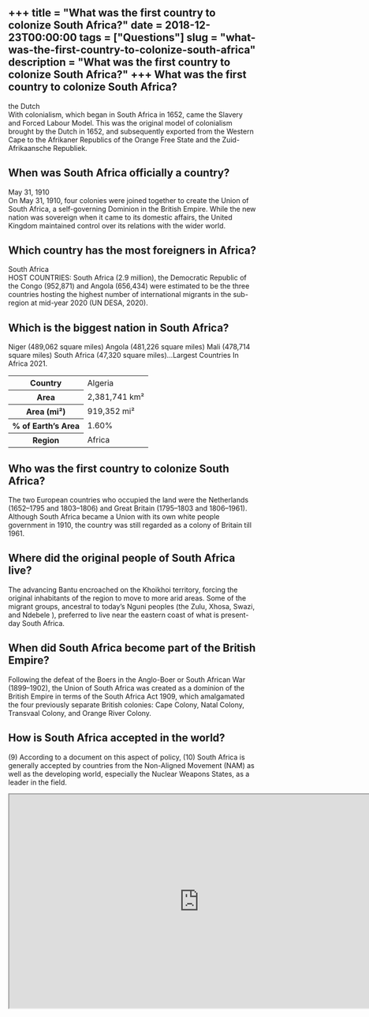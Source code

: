 +++
title = "What was the first country to colonize South Africa?"
date = 2018-12-23T00:00:00
tags = ["Questions"]
slug = "what-was-the-first-country-to-colonize-south-africa"
description = "What was the first country to colonize South Africa?"
+++
What was the first country to colonize South Africa?
----------------------------------------------------

the Dutch  
With colonialism, which began in South Africa in 1652, came the Slavery and Forced Labour Model. This was the original model of colonialism brought by the Dutch in 1652, and subsequently exported from the Western Cape to the Afrikaner Republics of the Orange Free State and the Zuid-Afrikaansche Republiek.

When was South Africa officially a country?
-------------------------------------------

May 31, 1910  
On May 31, 1910, four colonies were joined together to create the Union of South Africa, a self-governing Dominion in the British Empire. While the new nation was sovereign when it came to its domestic affairs, the United Kingdom maintained control over its relations with the wider world.

Which country has the most foreigners in Africa?
------------------------------------------------

South Africa  
HOST COUNTRIES: South Africa (2.9 million), the Democratic Republic of the Congo (952,871) and Angola (656,434) were estimated to be the three countries hosting the highest number of international migrants in the sub-region at mid-year 2020 (UN DESA, 2020).

Which is the biggest nation in South Africa?
--------------------------------------------

Niger (489,062 square miles) Angola (481,226 square miles) Mali (478,714 square miles) South Africa (47,320 square miles)…Largest Countries In Africa 2021.

<table><tr><th>Country</th><td>Algeria</td></tr><tr><th>Area</th><td>2,381,741 km²</td></tr><tr><th>Area (mi²)</th><td>919,352 mi²</td></tr><tr><th>% of Earth’s Area</th><td>1.60%</td></tr><tr><th>Region</th><td>Africa</td></tr></table>

Who was the first country to colonize South Africa?
---------------------------------------------------

The two European countries who occupied the land were the Netherlands (1652–1795 and 1803–1806) and Great Britain (1795–1803 and 1806–1961). Although South Africa became a Union with its own white people government in 1910, the country was still regarded as a colony of Britain till 1961.

Where did the original people of South Africa live?
---------------------------------------------------

The advancing Bantu encroached on the Khoikhoi territory, forcing the original inhabitants of the region to move to more arid areas. Some of the migrant groups, ancestral to today’s Nguni peoples (the Zulu, Xhosa, Swazi, and Ndebele ), preferred to live near the eastern coast of what is present-day South Africa.

When did South Africa become part of the British Empire?
--------------------------------------------------------

Following the defeat of the Boers in the Anglo-Boer or South African War (1899–1902), the Union of South Africa was created as a dominion of the British Empire in terms of the South Africa Act 1909, which amalgamated the four previously separate British colonies: Cape Colony, Natal Colony, Transvaal Colony, and Orange River Colony.

How is South Africa accepted in the world?
------------------------------------------

(9) According to a document on this aspect of policy, (10) South Africa is generally accepted by countries from the Non-Aligned Movement (NAM) as well as the developing world, especially the Nuclear Weapons States, as a leader in the field.

<iframe allow="accelerometer; autoplay; clipboard-write; encrypted-media; gyroscope; picture-in-picture" allowfullscreen="" class="__youtube_prefs__  epyt-is-override  no-lazyload" data-no-lazy="1" data-origheight="433" data-origwidth="770" data-skipgform_ajax_framebjll="" height="433" id="_ytid_28989" loading="lazy" src="https://www.youtube.com/embed/aor3ljwc2AY?enablejsapi=1&autoplay=0&cc_load_policy=0&cc_lang_pref=&iv_load_policy=1&loop=0&modestbranding=0&rel=1&fs=1&playsinline=0&autohide=2&theme=dark&color=red&controls=1&" title="YouTube player" width="770"></iframe>